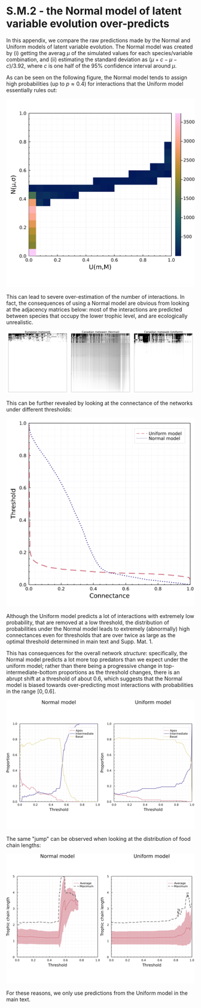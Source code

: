 # S.M.2 - the Normal model of latent variable evolution over-predicts

In this appendix, we compare the raw predictions made by the Normal and Uniform
models of latent variable evolution. The Normal model was created by (i) getting
the averag $\mu$ of the simulated values for each species/variable combination,
and (ii) estimating the standard deviation as $(\mu+c - \mu-c)/3.92$, where $c$
is one half of the 95% confidence interval around $\mu$.

As can be seen on the following figure, the Normal model tends to assign high
probabilities (up to $p \approx 0.4$) for interactions that the Uniform model
essentially rules out:

![](./figures/supplementary/comparison_models.png)

This can lead to severe over-estimation of the number of interactions. In fact,
the consequences of using a Normal model are obvious from looking at the
adjacency matrices below: most of the interactions are predicted between species
that occupy the lower trophic level, and are ecologically unrealistic.

![](./figures/adjacencymatrices.png)

This can be further revealed by looking at the connectance of the networks under
different thresholds:

![](./figures/supplementary/comparison_connectance.png)

Although the Uniform model predicts a lot of interactions with extremely low
probability, that are removed at a low threshold, the distribution of
probabilities under the Normal model leads to extremely (abnormally) high
connectances even for thresholds that are over twice as large as the optimal
threshold determined in main text and Supp. Mat. 1.

This has consequences for the overall network *structure*: specifically, the
Normal model predicts a lot more top predators than we expect under the uniform
model; rather than there being a progressive change in top-intermediate-bottom
proportions as the threshold changes, there is an abrupt shift at a threshold of
about 0.6, which suggests that the Normal model is biased towards
over-predicting most interactions with probabilities in the range $[0,0.6]$.

![](./figures/supplementary/comparison_tib.png)

The same "jump" can be observed when looking at the distribution of food chain
lengths:

![](./figures/supplementary/comparison_rophicchain.png)

For these reasons, we only use predictions from the Uniform model in the main
text.